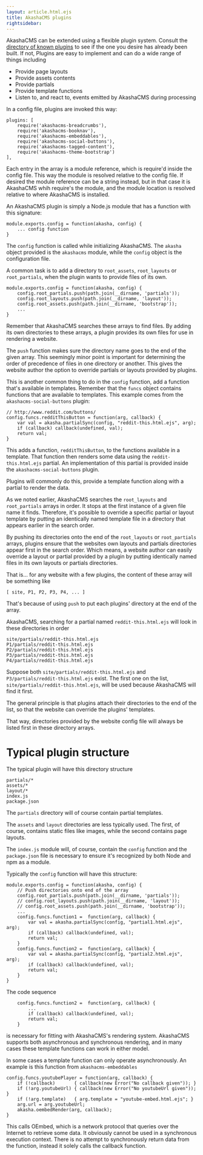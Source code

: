 ```yaml
---
layout: article.html.ejs
title: AkashaCMS plugins
rightsidebar:
---
```


AkashaCMS can be extended using a flexible plugin system.  Consult the [directory of known plugins](../plugins/index.html) to see if the one you desire has already been built.  If not, Plugins are easy to implement and can do a wide range of things including

* Provide page layouts
* Provide assets contents
* Provide partials
* Provide template functions
* Listen to, and react to, events emitted by AkashaCMS during processing

In a config file, plugins are invoked this way:

    plugins: [
        require('akashacms-breadcrumbs'),
        require('akashacms-booknav'),
        require('akashacms-embeddables'),
        require('akashacms-social-buttons'),
        require('akashacms-tagged-content'),
        require('akashacms-theme-bootstrap')
    ],

Each entry in the array is a module reference, which is require'd inside the config file.  This way the module is resolved relative to the config file.  If desired the module reference can be a string instead, but in that case it is AkashaCMS whih require's the module, and the module location is resolved relative to where AkashaCMS is installed.  

An AkashaCMS plugin is simply a Node.js module that has a function with this signature:

    module.exports.config = function(akasha, config) {
        ... config function
    }

The `config` function is called while initializing AkashaCMS.  The `akasha` object provided is the `akashacms` module, while the `config` object is the configuration file.

A common task is to add a directory to `root_assets`, `root_layouts` or `root_partials`, when the plugin wants to provide files of its own.

    module.exports.config = function(akasha, config) {
        config.root_partials.push(path.join(__dirname, 'partials'));
        config.root_layouts.push(path.join(__dirname, 'layout'));
        config.root_assets.push(path.join(__dirname, 'bootstrap'));
        ...
    }

Remember that AkashaCMS searches these arrays to find files.  By adding its own directories to these arrays, a plugin provides its own files for use in rendering a website.

The `push` function makes sure the directory name goes to the end of the given array.   This seemingly minor point is important for determining the order of precedence of files in one directory or another.  This gives the website author the option to override partials or layouts provided by plugins.

This is another common thing to do in the `config` function, add a function that's available in templates.  Remember that the `funcs` object contains functions that are available to templates.  This example comes from the `akashacms-social-buttons` plugin:

    // http://www.reddit.com/buttons/
    config.funcs.redditThisButton = function(arg, callback) {
        var val = akasha.partialSync(config, "reddit-this.html.ejs", arg);
        if (callback) callback(undefined, val);
        return val;
    }

This adds a function, `redditThisButton`, to the functions available in a template.  That function then renders some data using the `reddit-this.html.ejs` partial.  An implementation of this partial is provided inside the `akashacms-social-buttons` plugin.

Plugins will commonly do this, provide a template function along with a partial to render the data.  

As we noted earlier, AkashaCMS searches the `root_layouts` and `root_partials` arrays in order.  It stops at the first instance of a given file name it finds.  Therefore, it's possible to override a specific partial or layout template by putting an identically named template file in a directory that appears earlier in the search order.

By pushing its directories onto the end of the `root_layouts` or `root_partials` arrays, plugins ensure that the websites own layouts and partials directories appear first in the search order.  Which means, a website author can easily override a layout or partial provided by a plugin by putting identically named files in its own layouts or partials directories.

That is... for any website with a few plugins, the content of these array will be something like

    [ site, P1, P2, P3, P4, ... ]

That's because of using `push` to put each plugins' directory at the end of the array.

AkashaCMS, searching for a partial named `reddit-this.html.ejs` will look in these directories in order

    site/partials/reddit-this.html.ejs
    P1/partials/reddit-this.html.ejs
    P2/partials/reddit-this.html.ejs
    P3/partials/reddit-this.html.ejs
    P4/partials/reddit-this.html.ejs

Suppose both `site/partials/reddit-this.html.ejs` and `P3/partials/reddit-this.html.ejs` exist.  The first one on the list, `site/partials/reddit-this.html.ejs`, will be used because AkashaCMS will find it first.

The general principle is that plugins attach their directories to the end of the list, so that the website can override the plugins' templates.

That way, directories provided by the website config file will always be listed first in these directory arrays.

# Typical plugin structure

The typical plugin will have this directory structure

    partials/*
    assets/*
    layout/*
    index.js
    package.json

The `partials` directory will of course contain partial templates.

The `assets` and `layout` directories are less typically used.  The first, of course, contains static files like images, while the second contains page layouts.

The `index.js` module will, of course, contain the `config` function and the `package.json` file is necessary to ensure it's recognized by both Node and npm as a module.

Typically the `config` function will have this structure:

    module.exports.config = function(akasha, config) {
        // Push directories onto end of the array
        config.root_partials.push(path.join(__dirname, 'partials'));
        // config.root_layouts.push(path.join(__dirname, 'layout'));
        // config.root_assets.push(path.join(__dirname, 'bootstrap'));
        ...
        config.funcs.function1 =  function(arg, callback) {
            var val = akasha.partialSync(config, "partial1.html.ejs", arg);
            if (callback) callback(undefined, val);
            return val;
        }
        config.funcs.function2 =  function(arg, callback) {
            var val = akasha.partialSync(config, "partial2.html.ejs", arg);
            if (callback) callback(undefined, val);
            return val;
        }
    }

The code sequence

        config.funcs.function2 =  function(arg, callback) {
            ...
            if (callback) callback(undefined, val);
            return val;
        }

is necessary for fitting with AkashaCMS's rendering system.  AkashaCMS supports both asynchronous and synchronous rendering, and in many cases these template functions can work in either model.

In some cases a template function can only operate asynchronously.  An example is this function from `akashacms-embeddables`

    config.funcs.youtubePlayer = function(arg, callback) {
        if (!callback)       { callback(new Error("No callback given")); }
        if (!arg.youtubeUrl) { callback(new Error("No youtubeUrl given")); }
        if (!arg.template)   { arg.template = "youtube-embed.html.ejs"; }
        arg.url = arg.youtubeUrl;
        akasha.oembedRender(arg, callback);
    }

This calls OEmbed, which is a network protocol that queries over the Internet to retrieve some data.  It obviously cannot be used in a synchronous execution context.  There is no attempt to synchronously return data from the function, instead it solely calls the callback function.
